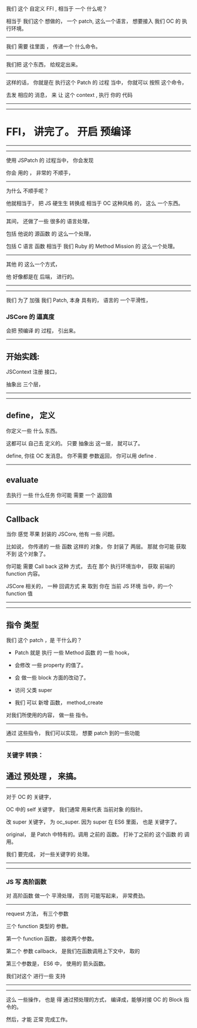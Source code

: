 
我们 这个 自定义 FFI , 相当于 一个 什么呢？


相当于
我们这个 想做的， 一个 patch,
这么一个语言， 想要接入 我们 OC 的 执行环境。



<hr>


我们 需要 往里面 ， 传递一个 什么命令。




<hr>


我们把 这个东西， 给规定出来。




<hr>



这样的话， 你就是在 执行这个 Patch
的 过程 当中，
你就可以 按照 这个命令，


去发 相应的 消息，
来 让 这个 context , 执行 你的 代码



<hr>


<hr>




# FFI， 讲完了。 开启 预编译





<hr>



<hr>


使用 JSPatch 的 过程当中，
你会发现


你会 用的 ， 非常的 不顺手，



<hr>


为什么 不顺手呢？



他就相当于， 把 JS 硬生生 转换成
相当于 OC 这种风格 的， 这么 一个东西。



<hr>



其间， 还做了一些 很多的 语言处理，


包括 他说的
源函数 的 这么一个处理，

包括 C 语言 函数
相当于 我们 Ruby 的 Method Mission 的 这么一个处理。
<hr>



其他 的 这么一个方式，


他 好像都是在 后端， 进行的。


<hr>


<hr>

我们 为了 加强 我们 Patch,  本身 具有的， 语言的 一个平滑性，

### JSCore 的 逼真度


会把 预编译 的 过程， 引出来。


<hr>

## 开始实践:

JSContext 注册 接口，

抽象出 三个层，



<hr>


<hr>


## define， 定义
你定义一些 什么 东西。

这都可以 自己去 定义的。
只要 抽象出 这一层， 就可以了。




define, 你往 OC 发消息。 你不需要 参数返回， 你可以用 define .



<hr>



## evaluate
去执行 一些 什么任务
你可能 需要 一个 返回值



<hr>



## Callback


当你 感觉 苹果 封装的 JSCore,
他有 一些 问题。




比如说， 你传递的 一些 函数 这样的 对象，
你 封装了 两层。
那就 你可能 获取 不到 这个对象了。

你可能 需要 Call back 这种 方式，
去在 那个 执行环境当中，
获取 前端的 function 内容。


JSCore 相关的，
一种 回调方式
来 取到 你在 当前 JS 环境 当中，的一个 function 值



<hr>




<hr>


## 指令 类型


我们 这个 patch ，是 干什么的？

* Patch 就是 执行 一些 Method 函数 的 一些 hook，

* 会修改 一些 property 的值了。
* 会 做一些 block 方面的改动了。

* 访问 父类 super


* 我们 可以 新增 函数，
method_create


对我们所使用的内容， 做一些 指令。

<hr>



通过 这些指令，
我们可以实现， 想要 patch 到的一些功能

<hr>


### 关键字 转换：
## 通过 预处理 ， 来搞。

<hr>



对于 OC 的 关键字，

OC 中的 self 关键字， 我们通常 用来代表 当前对象 的指针。


改 super 关键字， 为 oc_super.
因为 super 在 ES6 里面， 也是 关键字了。


original， 是 Patch 中特有的。调用 之前的 函数。
打补丁之前的 这个函数 的 调用。



我们 要完成， 对一些关键字的 处理。

<hr>


<hr>


### JS 写 高阶函数


对 高阶函数 做一个 平滑处理，
否则 可能写起来， 非常费劲。

<hr>

request 方法， 有三个参数

三个 function 类型的 参数。

第一个 function 函数， 接收两个参数。


第二个 参数 callback， 是我们在函数调用上下文中， 取的



第三个参数是， ES6 中， 使用的 箭头函数。


我们对这个 进行一些 支持

<hr>
<hr>




这么 一些操作，
也是 得 通过预处理的方式，
编译成，能够对接 OC 的 Block 指令的。


然后，才能 正常 完成工作。

